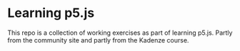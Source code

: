 # Learning p5.js 

This repo is a collection of working exercises as part of learning p5.js. Partly from the community site and partly from the Kadenze course.
